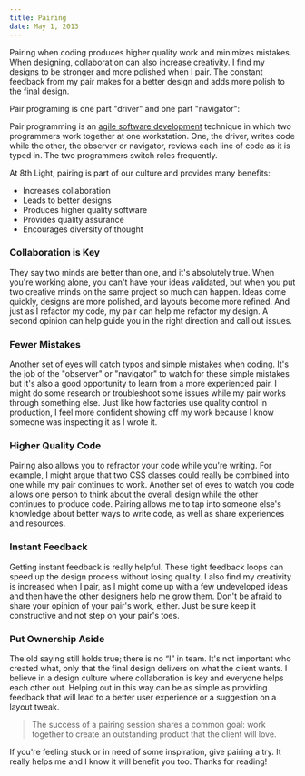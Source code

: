 ```yaml
---
title: Pairing
date: May 1, 2013
---
```


Pairing when coding produces higher quality work and minimizes mistakes. When designing, collaboration can also increase creativity. I find my designs to be stronger and more polished when I pair. The constant feedback from my pair makes for a better design and adds more polish to the final design.

Pair programing is one part "driver" and one part "navigator":

Pair programming is an [agile software development](http://en.wikipedia.org/wiki/Agile_software_development) technique in which two programmers work together at one workstation. One, the driver, writes code while the other, the observer or navigator, reviews each line of code as it is typed in. The two programmers switch roles frequently.

At 8th Light, pairing is part of our culture and provides many benefits:

* Increases collaboration
* Leads to better designs
* Produces higher quality software
* Provides quality assurance
* Encourages diversity of thought

### Collaboration is Key

They say two minds are better than one, and it's absolutely true. When you're working alone, you can't have your ideas validated, but when you put two creative minds on the same project so much can happen. Ideas come quickly, designs are more polished, and layouts become more refined. And just as I refactor my code, my pair can help me refactor my design. A second opinion can help guide you in the right direction and call out issues.

### Fewer Mistakes

Another set of eyes will catch typos and simple mistakes when coding. It's the job of the "observer" or "navigator" to watch for these simple mistakes but it's also a good opportunity to learn from a more experienced pair. I might do some research or troubleshoot some issues while my pair works through something else. Just like how factories use quality control in production, I feel more confident showing off my work because I know someone was inspecting it as I wrote it.

### Higher Quality Code

Pairing also allows you to refractor your code while you're writing. For example, I might argue that two CSS classes could really be combined into one while my pair continues to work. Another set of eyes to watch you code allows one person to think about the overall design while the other continues to produce code. Pairing allows me to tap into someone else's knowledge about better ways to write code, as well as share experiences and resources.

### Instant Feedback

Getting instant feedback is really helpful. These tight feedback loops can speed up the design process without losing quality. I also find my creativity is increased when I pair, as I might come up with a few undeveloped ideas and then have the other designers help me grow them. Don't be afraid to share your opinion of your pair's work, either. Just be sure keep it constructive and not step on your pair's toes.

### Put Ownership Aside

The old saying still holds true; there is no “I” in team. It's not important who created what, only that the final design delivers on what the client wants. I believe in a design culture where collaboration is key and everyone helps each other out. Helping out in this way can be as simple as providing feedback that will lead to a better user experience or a suggestion on a layout tweak.

>The success of a pairing session shares a common goal: work together to create an outstanding product that the client will love.

If you're feeling stuck or in need of some inspiration, give pairing a try. It really helps me and I know it will benefit you too. Thanks for reading!
